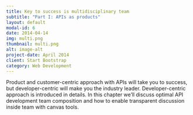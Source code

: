 ```yaml
---
title: Key to success is multidisciplinary team
subtitle: "Part I: APIs as products" 
layout: default
modal-id: 6
date: 2014-04-14
img: multi.png
thumbnail: multi.png
alt: image-alt
project-date: April 2014
client: Start Bootstrap
category: Web Development
---
```


Product and customer-centric approach with APIs will take you to success, but developer-centric will make you the industry leader. Developer-centric approach is introduced in details. In this chapter we’ll discuss optimal API development team composition and how to enable transparent discussion inside team with canvas tools.  

